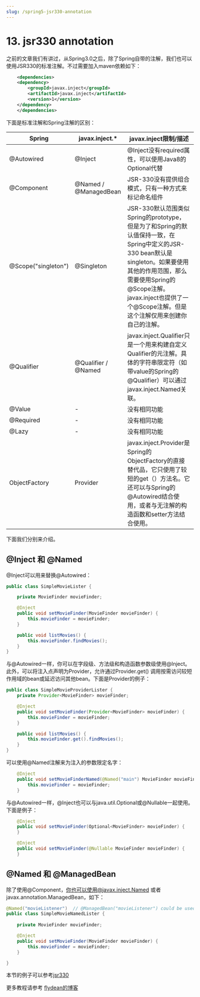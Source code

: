 ```yaml
---
slug: /spring5-jsr330-annotation
---
```


# 13. jsr330 annotation

之前的文章我们有讲过，从Spring3.0之后，除了Spring自带的注解，我们也可以使用JSR330的标准注解。不过需要加入maven依赖如下：
~~~xml
    <dependencies>
    <dependency>
        <groupId>javax.inject</groupId>
        <artifactId>javax.inject</artifactId>
        <version>1</version>
    </dependency>
    </dependencies>
~~~

下面是标准注解和Spring注解的区别：

Spring|javax.inject.*|javax.inject限制/描述
-|-|-|
@Autowired| @Inject|@Inject没有required属性，可以使用Java8的Optional代替
@Component|	@Named / @ManagedBean | JSR-330没有提供组合模式，只有一种方式来标记命名组件
@Scope("singleton")|@Singleton|JSR-330默认范围类似Spring的prototype，但是为了和Spring的默认值保持一致，在Spring中定义的JSR-330 bean默认是singleton。如果要使用其他的作用范围，那么需要使用Spring的@Scope注解。javax.inject也提供了一个@Scope注解。但是这个注解仅用来创建你自己的注解。
@Qualifier|@Qualifier / @Named|javax.inject.Qualifier只是一个用来构建自定义Qualifier的元注解。具体的字符串限定符（如带value的Spring的@Qualifier）可以通过javax.inject.Named关联。
@Value|-|没有相同功能
@Required|-|没有相同功能
@Lazy|-|没有相同功能
ObjectFactory|Provider|javax.inject.Provider是Spring的ObjectFactory的直接替代品，它只使用了较短的get（）方法名。它还可以与Spring的@Autowired结合使用，或者与无注解的构造函数和setter方法结合使用。

下面我们分别来介绍。

## @Inject 和 @Named 

@Inject可以用来替换@Autowired：
~~~java
public class SimpleMovieLister {

    private MovieFinder movieFinder;

    @Inject
    public void setMovieFinder(MovieFinder movieFinder) {
        this.movieFinder = movieFinder;
    }

    public void listMovies() {
        this.movieFinder.findMovies();
    }
}
~~~

与@Autowired一样，你可以在字段级、方法级和构造函数参数级使用@Inject。此外，可以将注入点声明为Provider，允许通过Provider.get() 调用按需访问较短作用域的bean或延迟访问其他bean。下面是Provider的例子：
~~~java
public class SimpleMovieProviderLister {
    private Provider<MovieFinder> movieFinder;

    @Inject
    public void setMovieFinder(Provider<MovieFinder> movieFinder) {
        this.movieFinder = movieFinder;
    }

    public void listMovies() {
        this.movieFinder.get().findMovies();
    }
}
~~~

可以使用@Named注解来为注入的参数限定名字：
~~~java
    @Inject
    public void setMovieFinderNamed(@Named("main") MovieFinder movieFinder) {
        this.movieFinder = movieFinder;
    }
~~~

与@Autowired一样，@Inject也可以与java.util.Optional或@Nullable一起使用。下面是例子：
~~~java
    @Inject
    public void setMovieFinder(Optional<MovieFinder> movieFinder) {
    }

    @Inject
    public void setMovieFinder(@Nullable MovieFinder movieFinder) {
    }
~~~

## @Named 和 @ManagedBean

除了使用@Component，你也可以使用@javax.inject.Named 或者 javax.annotation.ManagedBean，如下：

~~~java
@Named("movieListener")  // @ManagedBean("movieListener") could be used as well
public class SimpleMovieNamedLister {
    
    private MovieFinder movieFinder;

    @Inject
    public void setMovieFinder(MovieFinder movieFinder) {
        this.movieFinder = movieFinder;
    }

}
~~~

本节的例子可以参考[jsr330](https://github.com/ddean2009/spring5-core-workshop)

更多教程请参考 [flydean的博客](http://www.flydean.com/spring5-jsr330-annotation/)
